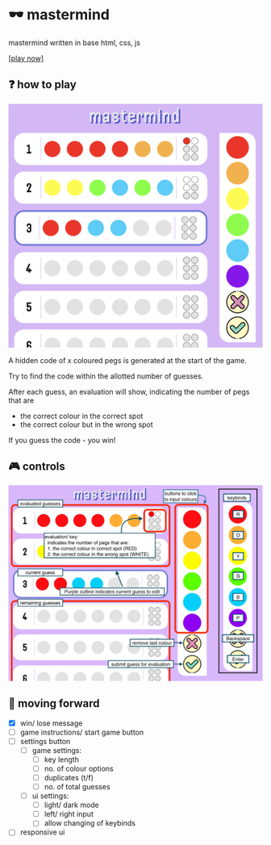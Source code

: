 # 🕶️ mastermind

mastermind written in base html, css, js

[[play now]](https://game-mastermind.vercel.app)

## ❓ how to play

![](./readme/ui.png "ui")

A hidden code of x coloured pegs is generated at the start of the game.

Try to find the code within the allotted number of guesses.

After each guess, an evaluation will show, indicating the number of pegs that are

- the correct colour in the correct spot
- the correct colour but in the wrong spot

If you guess the code - you win!

## 🎮 controls

![](./readme/controls.png "controls")

## 📝 moving forward

- [x] win/ lose message
- [ ] game instructions/ start game button
- [ ] settings button
  - [ ] game settings:
    - [ ] key length
    - [ ] no. of colour options
    - [ ] duplicates (t/f)
    - [ ] no. of total guesses
  - [ ] ui settings:
    - [ ] light/ dark mode
    - [ ] left/ right input
    - [ ] allow changing of keybinds
- [ ] responsive ui
